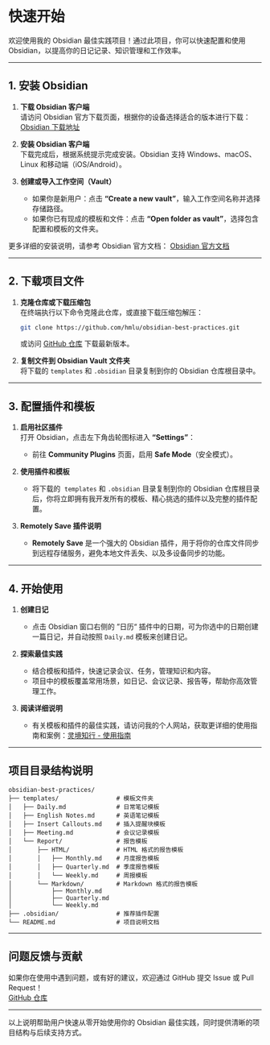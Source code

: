 # **快速开始**

欢迎使用我的 Obsidian 最佳实践项目！通过此项目，你可以快速配置和使用 Obsidian，以提高你的日记记录、知识管理和工作效率。

---

## **1. 安装 Obsidian**

1. **下载 Obsidian 客户端**  
    请访问 Obsidian 官方下载页面，根据你的设备选择适合的版本进行下载：  
    [Obsidian 下载地址](https://obsidian.md/download)
    
2. **安装 Obsidian 客户端**  
    下载完成后，根据系统提示完成安装。Obsidian 支持 Windows、macOS、Linux 和移动端（iOS/Android）。
    
3. **创建或导入工作空间（Vault）**
    
    - 如果你是新用户：点击 **“Create a new vault”**，输入工作空间名称并选择存储路径。
    - 如果你已有现成的模板和文件：点击 **“Open folder as vault”**，选择包含配置和模板的文件夹。

更多详细的安装说明，请参考 Obsidian 官方文档：  [Obsidian 官方文档](https://obsidian.md/)

---

## **2. 下载项目文件**

1. **克隆仓库或下载压缩包**  
    在终端执行以下命令克隆此仓库，或直接下载压缩包解压：
    
	```bash
	git clone https://github.com/hmlu/obsidian-best-practices.git
	```
    
    或访问 [GitHub 仓库](https://github.com/hmlu/obsidian-best-practices) 下载最新版本。
    
2. **复制文件到 Obsidian Vault 文件夹**  
    将下载的 `templates` 和 `.obsidian` 目录复制到你的 Obsidian 仓库根目录中。

---

## **3. 配置插件和模板**

1. **启用社区插件**  
    打开 Obsidian，点击左下角齿轮图标进入 **“Settings”**：
    
    - 前往 **Community Plugins** 页面，启用 **Safe Mode**（安全模式）。
2. **使用插件和模板**
    - 将下载的  `templates` 和 `.obsidian` 目录复制到你的 Obsidian 仓库根目录后，你将立即拥有我开发所有的模板、精心挑选的插件以及完整的插件配置。
3. **Remotely Save 插件说明**
	- **Remotely Save** 是一个强大的 Obsidian 插件，用于将你的仓库文件同步到远程存储服务，避免本地文件丢失、以及多设备同步的功能。

---

## **4. 开始使用**

1. **创建日记**
    
    - 点击 Obsidian 窗口右侧的 ”日历“ 插件中的日期，可为你选中的日期创建一篇日记，并自动按照 `Daily.md` 模板来创建日记。
2. **探索最佳实践**
    
    - 结合模板和插件，快速记录会议、任务，管理知识和内容。
    - 项目中的模板覆盖常用场景，如日记、会议记录、报告等，帮助你高效管理工作。
3. **阅读详细说明**
    
    - 有关模板和插件的最佳实践，请访问我的个人网站，获取更详细的使用指南和案例：[灵境知行 - 使用指南](https://onprow.com/)

---

## **项目目录结构说明**

```plaintext
obsidian-best-practices/
├── templates/                # 模板文件夹
│   ├── Daily.md              # 日常笔记模板
│   ├── English Notes.md      # 英语笔记模板
│   ├── Insert Callouts.md    # 插入提醒块模板
│   ├── Meeting.md            # 会议记录模板
│   └── Report/               # 报告模板
│       ├── HTML/             # HTML 格式的报告模板
│       │   ├── Monthly.md    # 月度报告模板
│       │   ├── Quarterly.md  # 季度报告模板
│       │   └── Weekly.md     # 周报模板
│       └── Markdown/         # Markdown 格式的报告模板
│           ├── Monthly.md    
│           ├── Quarterly.md  
│           └── Weekly.md    
├── .obsidian/                # 推荐插件配置
└── README.md                 # 项目说明文档
```

---

## **问题反馈与贡献**

如果你在使用中遇到问题，或有好的建议，欢迎通过 GitHub 提交 Issue 或 Pull Request！  
[GitHub 仓库](https://github.com/hmlu/obsidian-best-practices)

---

以上说明帮助用户快速从零开始使用你的 Obsidian 最佳实践，同时提供清晰的项目结构与后续支持方式。
